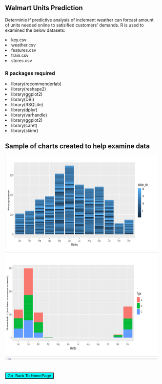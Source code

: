 
<!DOCTYPE html>
<html>
<body>

<h2>Walmart Units Prediction </h2>


<P> Determinie if predictive analysis of inclement weather can forcast amount of units needed online to satisified 
    customers' demands.  R is used to examined the below datasets:
<lu>
<li>key.csv</li>
<li>weather.csv</li>
<li>features.csv</li>
<li>train.csv</li>
<li>stores.csv</li>
</lu>
    
   
<h3> R packages required</h3>

<lu>
    <li>library(recommenderlab)</li>
    <li>library(reshape2)</li>
    <li>library(ggplot2)</li>
    <li>library(DBI)</li>
    <li>library(RSQLite)</li>
    <li>library(dplyr)</li>
    <li>library(varhandle)</li>
    <li>library(ggplot2)</li>
    <li>library(caret)</li>
    <li>library(skimr)</li>
</lu>
   </P>



<h2>Sample of charts created to help examine data</h2>

<img src="../images/warmart weather station.png" alt="Trulli" width="500" height="333">
<br>
<img src="../images/walmart snow.png" alt="Trulli" width="500" height="333">

<h1></h1>
<input  style="width:160;height:124; background-color:aqua"  type="button" onclick="location.href='https:/clarkec77.github.io';" value="Go  Back To HomePage" />

</body>
</html>